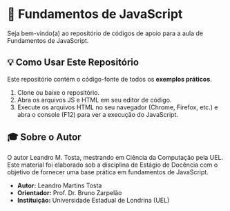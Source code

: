 # 🚀 Fundamentos de JavaScript

Seja bem-vindo(a) ao repositório de códigos de apoio para a aula de Fundamentos de JavaScript.

## 💡 Como Usar Este Repositório

Este repositório contém o código-fonte de todos os **exemplos práticos**.

1.  Clone ou baixe o repositório.
2.  Abra os arquivos JS e HTML em seu editor de código.
3.  Execute os arquivos HTML no seu navegador (Chrome, Firefox, etc.) e abra o console (F12) para ver a execução do JavaScript.

## 🎓 Sobre o Autor
O autor Leandro M. Tosta, mestrando em Ciência da Computação pela UEL. Este material foi elaborado sob a disciplina de Estágio de Docência com o objetivo de fornecer uma base prática em fundamentos de JavaScript.

- **Autor:** Leandro Martins Tosta
- **Orientador:** Prof. Dr. Bruno Zarpelão
- **Instituição:** Universidade Estadual de Londrina (UEL)
